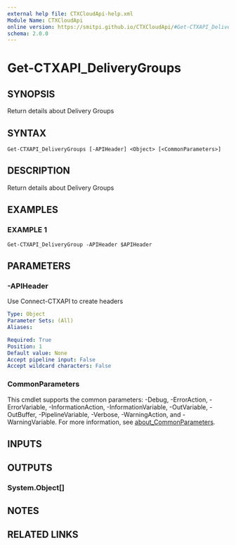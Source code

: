 ```yaml
---
external help file: CTXCloudApi-help.xml
Module Name: CTXCloudApi
online version: https://smitpi.github.io/CTXCloudApi/#Get-CTXAPI_DeliveryGroups
schema: 2.0.0
---
```


# Get-CTXAPI_DeliveryGroups

## SYNOPSIS
Return details about Delivery Groups

## SYNTAX

```
Get-CTXAPI_DeliveryGroups [-APIHeader] <Object> [<CommonParameters>]
```

## DESCRIPTION
Return details about Delivery Groups

## EXAMPLES

### EXAMPLE 1
```
Get-CTXAPI_DeliveryGroup -APIHeader $APIHeader
```

## PARAMETERS

### -APIHeader
Use Connect-CTXAPI to create headers

```yaml
Type: Object
Parameter Sets: (All)
Aliases:

Required: True
Position: 1
Default value: None
Accept pipeline input: False
Accept wildcard characters: False
```

### CommonParameters
This cmdlet supports the common parameters: -Debug, -ErrorAction, -ErrorVariable, -InformationAction, -InformationVariable, -OutVariable, -OutBuffer, -PipelineVariable, -Verbose, -WarningAction, and -WarningVariable. For more information, see [about_CommonParameters](http://go.microsoft.com/fwlink/?LinkID=113216).

## INPUTS

## OUTPUTS

### System.Object[]
## NOTES

## RELATED LINKS
